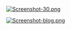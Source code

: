 [![Screenshot-30.png](https://i.postimg.cc/44VX9ht0/Screenshot-30.png)](https://postimg.cc/jCqVV2M6)

[![Screenshot-blog.png](https://i.postimg.cc/dtLvs2c4/Screenshot-blog.png)](https://postimg.cc/4mkjwhd9)
